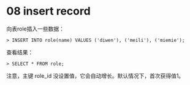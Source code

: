# 08 insert record

向表role插入一些数据：

```
> INSERT INTO role(name) VALUES ('diwen'), ('meili'), ('miemie');
```

查看结果：

```
> SELECT * FROM role;
```

注意，主键 role_id 没设置值，它会自动增长。默认情况下，首次获得值1。
